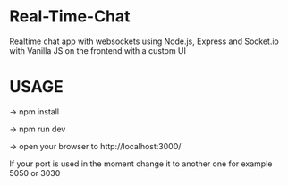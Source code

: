 # Real-Time-Chat
Realtime chat app with websockets using Node.js, Express and Socket.io with Vanilla JS on the frontend with a custom UI

# USAGE

-> npm install

-> npm run dev

-> open your browser to http://localhost:3000/

 If your port is used in the moment change it to another one for example 5050 or 3030
